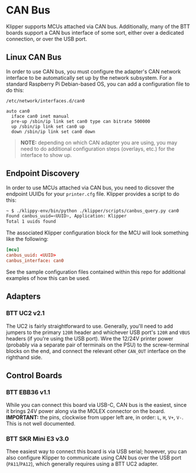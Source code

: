 # CAN Bus

Klipper supports MCUs attached via CAN bus. Additionally, many of the BTT boards
support a CAN bus interface of some sort, either over a dedicated connection, or
over the USB port.

## Linux CAN Bus

In order to use CAN bus, you must configure the adapter's CAN network interface
to be automatically set up by the network subsystem. For a standard Raspberry Pi
Debian-based OS, you can add a configuration file to do this:

`/etc/network/interfaces.d/can0`        
```text
auto can0
  iface can0 inet manual
  pre-up /sbin/ip link set can0 type can bitrate 500000
  up /sbin/ip link set can0 up
  down /sbin/ip link set can0 down
```

> **NOTE:** depending on which CAN adapter you are using, you may need to do
> additional configuration steps (overlays, etc.) for the interface to show up.

## Endpoint Discovery

In order to use MCUs attached via CAN bus, you need to dicsover the endpoint
UUIDs for your `printer.cfg` file. Klipper provides a script to do this:

```bash
~ $ ./klippy-env/bin/python ./klipper/scripts/canbus_query.py can0
Found canbus_uuid=<UUID>, Application: Klipper
Total 1 uuids found
```

The associated Klipper configuration block for the MCU will look something like
the following:

```conf
[mcu]
canbus_uuid: <UUID>
canbus_interface: can0
```

See the sample configuration files contained within this repo for additional
examples of how this can be used.

## Adapters

### BTT UC2 v2.1

The UC2 is fairly straightforward to use. Generally, you'll need to add jumpers
to the primary `120R` header and whichever USB port's `120R` and `VBUS` headers
(if you're using the USB port). Wire the 12/24V printer power (probably via a
separate pair of terminals on the PSU) to the screw-terminal blocks on the end,
and connect the relevant other `CAN_OUT` interface on the righthand side.

## Control Boards

### BTT EBB36 v1.1

While you can connect this board via USB-C, CAN bus is the easiest, since it
brings 24V power along via the MOLEX connector on the board. **IMPORTANT:** the
pins, clockwise from upper left are, in order: `L`, `H`, `V+`, `V-`. This is not
well documented.

### BTT SKR Mini E3 v3.0

Thee easiest way to connect this board is via USB serial; however, you can also
configure Klipper to communicate using CAN bus over the USB port
(`PA11`/`PA12`), which generally requires using a BTT UC2 adapter.


